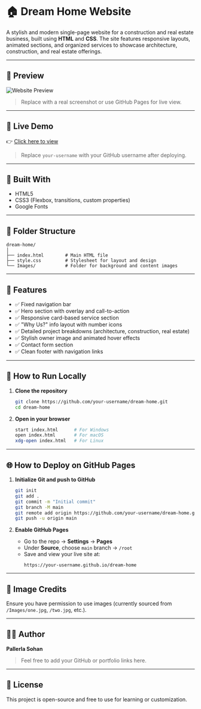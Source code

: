 # 🏠 Dream Home Website

A stylish and modern single-page website for a construction and real estate business, built using **HTML** and **CSS**. The site features responsive layouts, animated sections, and organized services to showcase architecture, construction, and real estate offerings.

---

## 📸 Preview

![Website Preview](./Images/preview.jpg)  
> Replace with a real screenshot or use GitHub Pages for live view.

---

## 🚀 Live Demo

👉 [Click here to view](https://your-username.github.io/dream-home)  
> Replace `your-username` with your GitHub username after deploying.

---

## 🧰 Built With

- HTML5
- CSS3 (Flexbox, transitions, custom properties)
- Google Fonts

---

## 📁 Folder Structure

```
dream-home/
│
├── index.html        # Main HTML file
├── style.css         # Stylesheet for layout and design
└── Images/           # Folder for background and content images
```

---

## 🎯 Features

- ✅ Fixed navigation bar
- ✅ Hero section with overlay and call-to-action
- ✅ Responsive card-based service section
- ✅ "Why Us?" info layout with number icons
- ✅ Detailed project breakdowns (architecture, construction, real estate)
- ✅ Stylish owner image and animated hover effects
- ✅ Contact form section
- ✅ Clean footer with navigation links

---

## 📌 How to Run Locally

1. **Clone the repository**
   ```bash
   git clone https://github.com/your-username/dream-home.git
   cd dream-home
   ```

2. **Open in your browser**
   ```bash
   start index.html      # For Windows
   open index.html       # For macOS
   xdg-open index.html   # For Linux
   ```

---

## 🌐 How to Deploy on GitHub Pages

1. **Initialize Git and push to GitHub**
   ```bash
   git init
   git add .
   git commit -m "Initial commit"
   git branch -M main
   git remote add origin https://github.com/your-username/dream-home.git
   git push -u origin main
   ```

2. **Enable GitHub Pages**
   - Go to the repo → **Settings** → **Pages**
   - Under **Source**, choose `main` branch → `/root`
   - Save and view your live site at:
     ```
     https://your-username.github.io/dream-home
     ```

---

## 📌 Image Credits

Ensure you have permission to use images (currently sourced from `/Images/one.jpg`, `/two.jpg`, etc.).

---

## 👨‍💻 Author

**Pallerla Sohan**  
> Feel free to add your GitHub or portfolio links here.

---

## 📄 License

This project is open-source and free to use for learning or customization.
